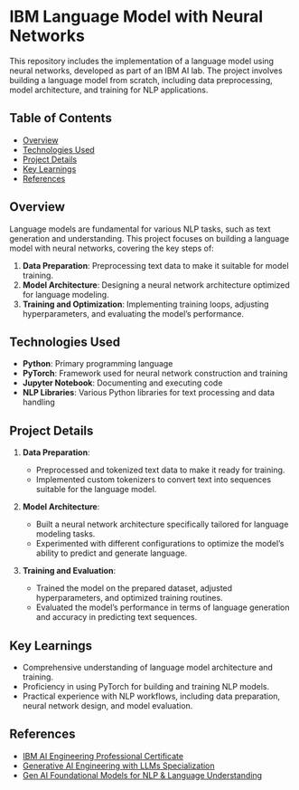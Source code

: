 # IBM Language Model with Neural Networks

This repository includes the implementation of a language model using neural networks, developed as part of an IBM AI lab. The project involves building a language model from scratch, including data preprocessing, model architecture, and training for NLP applications.

## Table of Contents

- [Overview](#overview)
- [Technologies Used](#technologies-used)
- [Project Details](#project-details)
- [Key Learnings](#key-learnings)
- [References](#references)

## Overview

Language models are fundamental for various NLP tasks, such as text generation and understanding. This project focuses on building a language model with neural networks, covering the key steps of:

1. **Data Preparation**: Preprocessing text data to make it suitable for model training.
2. **Model Architecture**: Designing a neural network architecture optimized for language modeling.
3. **Training and Optimization**: Implementing training loops, adjusting hyperparameters, and evaluating the model’s performance.

## Technologies Used

- **Python**: Primary programming language
- **PyTorch**: Framework used for neural network construction and training
- **Jupyter Notebook**: Documenting and executing code
- **NLP Libraries**: Various Python libraries for text processing and data handling

## Project Details

1. **Data Preparation**:
   - Preprocessed and tokenized text data to make it ready for training.
   - Implemented custom tokenizers to convert text into sequences suitable for the language model.

2. **Model Architecture**:
   - Built a neural network architecture specifically tailored for language modeling tasks.
   - Experimented with different configurations to optimize the model’s ability to predict and generate language.

3. **Training and Evaluation**:
   - Trained the model on the prepared dataset, adjusted hyperparameters, and optimized training routines.
   - Evaluated the model’s performance in terms of language generation and accuracy in predicting text sequences.

## Key Learnings

- Comprehensive understanding of language model architecture and training.
- Proficiency in using PyTorch for building and training NLP models.
- Practical experience with NLP workflows, including data preparation, neural network design, and model evaluation.

## References

- [IBM AI Engineering Professional Certificate](https://www.coursera.org/professional-certificates/ai-engineer?)
- [Generative AI Engineering with LLMs Specialization](https://www.coursera.org/specializations/generative-ai-engineering-with-llms)
- [Gen AI Foundational Models for NLP & Language Understanding](https://www.coursera.org/learn/gen-ai-foundational-models-for-nlp-and-language-understanding?specialization=generative-ai-engineering-with-llms)
